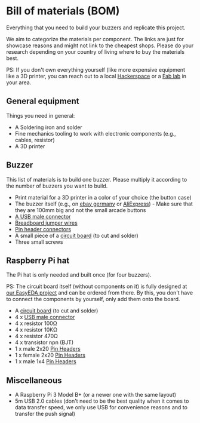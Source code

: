 # Bill of materials (BOM)

Everything that you need to build your buzzers and replicate this project.

We aim to categorize the materials per component.
The links are just for showcase reasons and might not link to the cheapest shops.
Please do your research depending on your country of living where to buy the materials best.

PS: If you don't own everything yourself (like more expensive equipment like a 3D printer, you can reach out to a local [Hackerspace](https://en.wikipedia.org/wiki/Hackerspace) or a [Fab lab](https://en.wikipedia.org/wiki/Fab_lab) in your area.

## General equipment

Things you need in general:

* A Soldering iron and solder
* Fine mechanics tooling to work with electronic components (e.g., cables, resistor)
* A 3D printer

## Buzzer

This list of materials is to build one buzzer.
Please multiply it according to the number of buzzers you want to build.

* Print material for a 3D printer in a color of your choice (the button case)
* The buzzer itself (e.g., on [ebay germany](https://www.ebay.de/itm/100mm-Selbstruck-Convex-Taster-Spiel-Vending-Machine-Control-Microswitch/182433206826?hash=item2a79ddd22a:g:xBYAAOSwlx9cLb5Y) or [AliExpress](https://www.aliexpress.com/item/32757761221.html?spm=a2g1y.12024536.productList_117902197.pic_9)) - Make sure that they are 100mm big and not the small arcade buttons
* [A USB male connector](https://www.amazon.com/USB-Connector-Conwork-Straight-Replacement/dp/B072MCHX41?th=1)
* [Breadboard jumper wires](https://www.amazon.com/Foxnovo-Breadboard-Jumper-Wires-Female/dp/B00PBZMN7C/ref=sr_1_4?keywords=jumper+wired+cable&qid=1567943470&s=gateway&sr=8-4)
* [Pin header connectors](https://www.amazon.com/Glarks-Connector-Assortment-Stackable-Breakaway/dp/B07CWSXY7P/ref=sr_1_10?keywords=connector+pins&qid=1567943511&s=gateway&sr=8-10)
* A small piece of a [circuit board](https://www.amazon.com/uxcell-Universal-Printed-Circuit-Soldering/dp/B07FK6TDD5/ref=sr_1_20_sspa?keywords=circuit+board&qid=1567943631&s=gateway&sr=8-20-spons&psc=1&spLa=ZW5jcnlwdGVkUXVhbGlmaWVyPUExRkNFVVhQN1BFU0xEJmVuY3J5cHRlZElkPUEwMTU4NDcyMVNNNllNSExRWFJWMiZlbmNyeXB0ZWRBZElkPUEwOTc0NTAxMkEwVEJQWFFETU1HWSZ3aWRnZXROYW1lPXNwX210ZiZhY3Rpb249Y2xpY2tSZWRpcmVjdCZkb05vdExvZ0NsaWNrPXRydWU=) (to cut and solder)
* Three small screws

## Raspberry Pi hat

The Pi hat is only needed and built once (for four buzzers).

PS: The circuit board itself (without components on it) is fully designed at [our EasyEDA project](https://easyeda.com/derebbe/RPI-4Button-LED-HUB) and can be ordered from there. By this, you don't have to connect the components by yourself, only add them onto the board.

* A [circuit board](https://www.amazon.com/uxcell-Universal-Printed-Circuit-Soldering/dp/B07FK6TDD5/ref=sr_1_20_sspa?keywords=circuit+board&qid=1567943631&s=gateway&sr=8-20-spons&psc=1&spLa=ZW5jcnlwdGVkUXVhbGlmaWVyPUExRkNFVVhQN1BFU0xEJmVuY3J5cHRlZElkPUEwMTU4NDcyMVNNNllNSExRWFJWMiZlbmNyeXB0ZWRBZElkPUEwOTc0NTAxMkEwVEJQWFFETU1HWSZ3aWRnZXROYW1lPXNwX210ZiZhY3Rpb249Y2xpY2tSZWRpcmVjdCZkb05vdExvZ0NsaWNrPXRydWU=) (to cut and solder)
* 4 x [USB male connector](https://www.amazon.com/USB-Connector-Conwork-Straight-Replacement/dp/B072MCHX41?th=1)
* 4 x resistor 100Ω
* 4 x resistor 10KΩ
* 4 x resistor 470Ω
* 4 x transistor npn (BJT)
* 1 x male 2x20 [Pin Headers](https://www.amazon.com/dp/B074HVBTZ4/ref=psdc_172544_t2_B07CWSXY7P)
* 1 x female 2x20 [Pin Headers](https://www.amazon.com/dp/B074HVBTZ4/ref=psdc_172544_t2_B07CWSXY7P)
* 1 x male 1x4 [Pin Headers](https://www.amazon.com/dp/B074HVBTZ4/ref=psdc_172544_t2_B07CWSXY7P)

## Miscellaneous

* A Raspberry Pi 3 Model B+ (or a newer one with the same layout)
* 5m USB 2.0 cables (don't need to be the best quality when it comes to data transfer speed, we only use USB for convenience reasons and to transfer the push signal)
